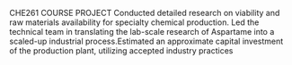 CHE261 COURSE PROJECT
Conducted detailed research on viability and raw materials availability for specialty chemical production. Led the technical team in translating the lab-scale research of Aspartame into a scaled-up industrial process.Estimated an approximate capital investment of the production plant, utilizing accepted industry practices
